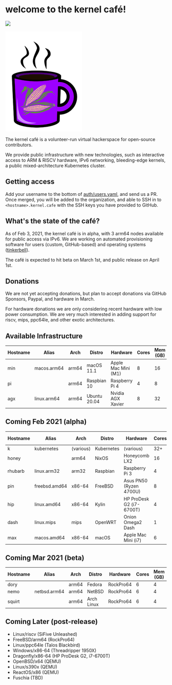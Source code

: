 # welcome to the kernel café! 

<a href="https://discord.gg/s8nwgXQaKP"><img src="https://img.shields.io/discord/806023590348062750"></a>

<img src="logo.png">

The kernel café is a volunteer-run virtual hackerspace for open-source contributors. 

We provide public infrastructure with new technologies, such as interactive access to ARM & RISCV hardware, IPv6 networking, bleeding-edge kernels, a public mixed-architecture Kubernetes cluster.

## Getting access 

Add your username to the bottom of [auth/users.yaml](auth/users.yaml), and send us a PR. Once merged, you will be added to the organization, and able to SSH in to `<hostname>.kernel.cafe` with the SSH keys you have provided to GitHub. 

## What's the state of the café?

As of Feb 3, 2021, the kernel café is in alpha, with 3 arm64 nodes available for public access via IPv6. We are working on automated provisioning software for users (custom, GitHub-based) and operating systems ([tinkerbell](http://tinkerbell.org)).

The café is expected to hit beta on March 1st, and public release on April 1st.

## Donations

We are not yet accepting donations, but plan to accept donations via GitHub Sponsors, Paypal, and hardware in March.

For hardware donations we are only considering recent hardware with low power consumption. We are very much interested in adding support for riscv, mips, ppc64le, and other exotic architectures.

## Available Infrastructure

| Hostname     | Alias       | Arch    | Distro          | Hardware                  | Cores | Mem (GB) |
| ------------ | ----------- | ------- | --------------- | ------------------------- | ----- | -------- |
| min       | macos.arm64 | arm64   | macOS 11.1      | Apple Mac Mini (M1)       | 8     | 16       |
| pi        |             | arm64   | Raspbian 10     | Raspberry Pi 4            | 4     | 8        |
| agx    | linux.arm64 | arm64   | Ubuntu 20.04    | Nvidia AGX Xavier         | 8     | 32       |

## Coming Feb 2021 (alpha)

| Hostname     | Alias           | Arch      | Distro       | Hardware                   | Cores |  Mem (GB) | 
| ------------ | --------------- | --------- | ------------ | -------------------------- | ----- | --------- |
| k             | kubernetes      | (various) | Kubernetes   | (various)                  | 32+   | 100+      |
| honey    |                 | arm64     | NixOS        | Honeycomb LX2              | 16    | 64        |
| rhubarb     | linux.arm32     | arm32     | Raspbian     | Raspberry Pi 3             | 4     | 2         |
| pin    | freebsd.amd64   | x86-64    | FreeBSD      | Asus PN50 (Ryzen 4700U)    | 8     | 4         | 
| hip    | linux.amd64     | x86-64    | Kylin        | HP ProDesk G2 (i7-6700T)   | 4     | 16        |
| dash      | linux.mips      | mips      | OpenWRT      | Onion Omega2 Dash          | 1     | 128MB     |   
| max         | macos.amd64     | x86-64    | macOS        | Apple Mac Mini (i7)        | 6     | 32 GB     |

## Coming Mar 2021 (beta)

| Hostname     | Alias           | Arch      | Distro       | Hardware                   | Cores |  Mem (GB) | 
| ------------ | --------------- | --------- | ------------ | -------------------------- | ----- | --------- |
| dory     |                 | arm64     | Fedora       | RockPro64                  | 6     | 4         |
| nemo  | netbsd.arm64    | arm64     | NetBSD       | RockPro64                  | 6     | 4         |
| squirt     |                 | arm64     | Arch Linux   | RockPro64                  | 6     | 4         |

## Coming Later (post-release)

* Linux/riscv (SiFive Unleashed)
* FreeBSD/arm64 (RockPro64)
* Linux/ppc64le (Talos Blackbird)
* Windows/x86-64 (Threadripper 1950X)
* Dragonfly/x86-64 (HP ProDesk G2, i7-6700T)
* OpenBSD/x64 (QEMU)
* Linux/s390x (QEMU)
* ReactOS/x86 (QEMU)
* Fuschia (TBD)
